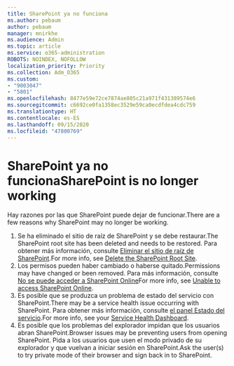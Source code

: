 ```yaml
---
title: SharePoint ya no funciona
ms.author: pebaum
author: pebaum
manager: mnirkhe
ms.audience: Admin
ms.topic: article
ms.service: o365-administration
ROBOTS: NOINDEX, NOFOLLOW
localization_priority: Priority
ms.collection: Adm_O365
ms.custom:
- "9003047"
- "5801"
ms.openlocfilehash: 8477e59e72ce7874ae805c21a971f431389574e6
ms.sourcegitcommit: c6692ce0fa1358ec3529e59ca0ecdfdea4cdc759
ms.translationtype: HT
ms.contentlocale: es-ES
ms.lasthandoff: 09/15/2020
ms.locfileid: "47800769"
---
```

# <a name="sharepoint-is-no-longer-working"></a><span data-ttu-id="ae76d-102">SharePoint ya no funciona</span><span class="sxs-lookup"><span data-stu-id="ae76d-102">SharePoint is no longer working</span></span>

<span data-ttu-id="ae76d-103">Hay razones por las que SharePoint puede dejar de funcionar.</span><span class="sxs-lookup"><span data-stu-id="ae76d-103">There are a few reasons why SharePoint may no longer be working.</span></span>

1. <span data-ttu-id="ae76d-104">Se ha eliminado el sitio de raíz de SharePoint y se debe restaurar.</span><span class="sxs-lookup"><span data-stu-id="ae76d-104">The SharePoint root site has been deleted and needs to be restored.</span></span> <span data-ttu-id="ae76d-105">Para obtener más información, consulte [Eliminar el sitio de raíz de SharePoint](https://docs.microsoft.com/sharepoint/troubleshoot/sites/url-that-resides-under-root-site-collection-is-broken).</span><span class="sxs-lookup"><span data-stu-id="ae76d-105">For more info, see [Delete the SharePoint Root Site](https://docs.microsoft.com/sharepoint/troubleshoot/sites/url-that-resides-under-root-site-collection-is-broken).</span></span>
2. <span data-ttu-id="ae76d-106">Los permisos pueden haber cambiado o haberse quitado.</span><span class="sxs-lookup"><span data-stu-id="ae76d-106">Permissions may have changed or been removed.</span></span> <span data-ttu-id="ae76d-107">Para más información, consulte [No se puede acceder a SharePoint Online](https://docs.microsoft.com/sharepoint/troubleshoot/sharing-and-permissions/sharepoint-online-inaccessible)</span><span class="sxs-lookup"><span data-stu-id="ae76d-107">For more info, see [Unable to access SharePoint Online](https://docs.microsoft.com/sharepoint/troubleshoot/sharing-and-permissions/sharepoint-online-inaccessible).</span></span>
3. <span data-ttu-id="ae76d-108">Es posible que se produzca un problema de estado del servicio con SharePoint.</span><span class="sxs-lookup"><span data-stu-id="ae76d-108">There may be a service health issue occurring with SharePoint.</span></span> <span data-ttu-id="ae76d-109">Para obtener más información, consulte [el panel Estado del servicio](https://admin.microsoft.com/AdminPortal/Home#/servicehealth).</span><span class="sxs-lookup"><span data-stu-id="ae76d-109">For more info, see your [Service Health Dashboard](https://admin.microsoft.com/AdminPortal/Home#/servicehealth).</span></span>
4. <span data-ttu-id="ae76d-110">Es posible que los problemas del explorador impidan que los usuarios abran SharePoint.</span><span class="sxs-lookup"><span data-stu-id="ae76d-110">Browser issues may be preventing users from opening SharePoint.</span></span> <span data-ttu-id="ae76d-111">Pida a los usuarios que usen el modo privado de su explorador y que vuelvan a iniciar sesión en SharePoint.</span><span class="sxs-lookup"><span data-stu-id="ae76d-111">Ask the user(s) to try private mode of their browser and sign back in to SharePoint.</span></span>
